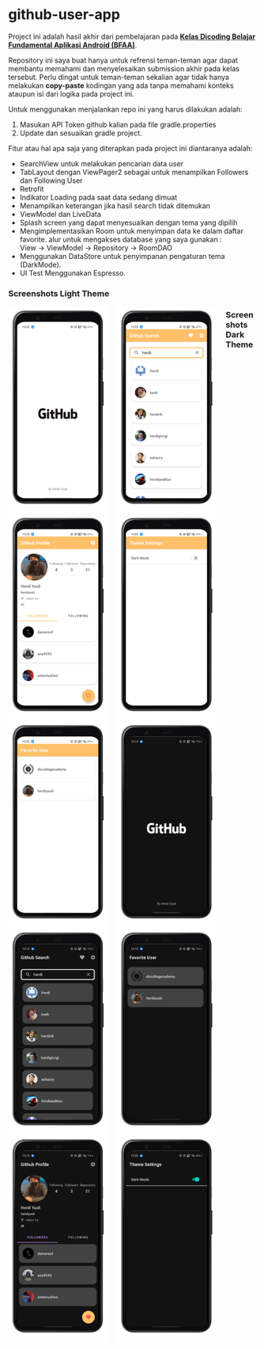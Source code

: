 # github-user-app
Project ini adalah hasil akhir dari pembelajaran pada <strong>[Kelas Dicoding Belajar Fundamental Aplikasi Android (BFAA)](https://www.dicoding.com/academies/14)</strong>.

Repository ini saya buat hanya untuk refrensi teman-teman agar dapat membantu memahami dan menyelesaikan submission akhir pada kelas tersebut.
Perlu dingat untuk teman-teman sekalian agar tidak hanya melakukan <strong>copy-paste</strong> kodingan yang ada tanpa memahami konteks ataupun isi dari logika pada project ini.

Untuk menggunakan menjalankan repo ini yang harus dilakukan adalah:
1. Masukan API Token github kalian pada file gradle.properties
2. Update dan sesuaikan gradle project.

Fitur atau hal apa saja yang diterapkan pada project ini diantaranya adalah:
- SearchView untuk melakukan pencarian data user
- TabLayout dengan ViewPager2 sebagai untuk menampilkan Followers dan Following User
- Retrofit
- Indikator Loading pada saat data sedang dimuat
- Menampilkan keterangan jika hasil search tidak ditemukan
- ViewModel dan LiveData
- Splash screen yang dapat menyesuaikan dengan tema yang dipilih
- Mengimplementasikan Room untuk menyimpan data ke dalam daftar favorite. alur untuk mengakses database yang saya gunakan : </br>View -> ViewModel -> Repository -> RoomDAO
- Menggunakan DataStore untuk penyimpanan pengaturan tema (DarkMode).
- UI Test Menggunakan Espresso.

### Screenshots Light Theme
<img src="https://github.com/herdiyusli/github-user-app/blob/master/ScreenShots/light/1.png"
     alt="Light1"
     style="float: left; margin-right: 20px;"
     width="200" />
<img src="https://github.com/herdiyusli/github-user-app/blob/master/ScreenShots/light/2.png"
     alt="Light2"
     style="float: left; margin-right: 20px;"
     width="200" />
<img src="https://github.com/herdiyusli/github-user-app/blob/master/ScreenShots/light/3.png"
     alt="Light3"
     style="float: left; margin-right: 20px;"
     width="200" />
<img src="https://github.com/herdiyusli/github-user-app/blob/master/ScreenShots/light/4.png"
     alt="Light4"
     style="float: left; margin-right: 20px;"
     width="200" />
<img src="https://github.com/herdiyusli/github-user-app/blob/master/ScreenShots/light/5.png"
     alt="Light5"
     style="float: left; margin-right: 20px;"
     width="200" />

### Screenshots Dark Theme
<img src="https://github.com/herdiyusli/github-user-app/blob/master/ScreenShots/dark/1.png"
     alt="Dark1"
     style="float: left; margin-right: 20px;"
     width="200" />
<img src="https://github.com/herdiyusli/github-user-app/blob/master/ScreenShots/dark/2.png"
     alt="Dark2"
     style="float: left; margin-right: 20px;"
     width="200" />
<img src="https://github.com/herdiyusli/github-user-app/blob/master/ScreenShots/dark/3.png"
     alt="Dark3"
     style="float: left; margin-right: 20px;"
     width="200" />
<img src="https://github.com/herdiyusli/github-user-app/blob/master/ScreenShots/dark/4.png"
     alt="Dark4"
     style="float: left; margin-right: 20px;"
     width="200" />
<img src="https://github.com/herdiyusli/github-user-app/blob/master/ScreenShots/dark/5.png"
     alt="Dark5"
     style="float: left; margin-right: 20px;"
     width="200" />
